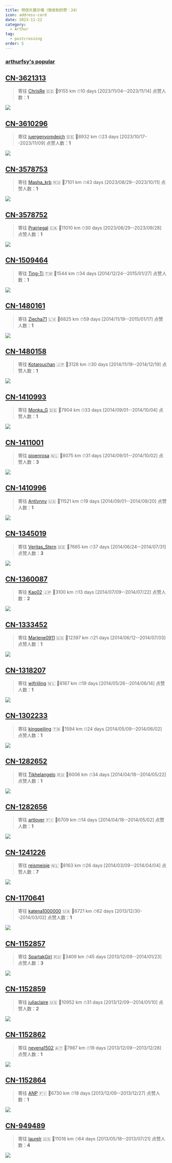```yaml
---
title: 明信片展示墙（我收到的赞：24）
icon: address-card
date: 2023-11-22
category:
  - Arthur
tag:
  - postcrossing
order: 5
---
```


### [arthurfsy's popular](https://www.postcrossing.com/user/arthurfsy/gallery/popular)

## [CN-3621313](https://www.postcrossing.com/postcards/CN-3621313) 
 >寄往 [ChrisRe](https://www.postcrossing.com//user/ChrisRe) :de:
> 📏9155 km 
⏱10 days [2023/11/04--2023/11/14]
>点赞人数：**1**

![](https://s3.amazonaws.com/static2.postcrossing.com/postcard/medium/i09vi7tqj1k2rvmxe9sjpyvd07xzdhjg.jpg) 
 ## [CN-3610296](https://www.postcrossing.com/postcards/CN-3610296) 
 >寄往 [juergenvomdeich](https://www.postcrossing.com//user/juergenvomdeich) :de:
> 📏8932 km 
⏱23 days [2023/10/17--2023/11/09]
>点赞人数：**1**

![](https://s3.amazonaws.com/static2.postcrossing.com/postcard/medium/c49bj2bvagsfwve94liksgrrfwikz1hb.jpg) 
 ## [CN-3578753](https://www.postcrossing.com/postcards/CN-3578753) 
 >寄往 [Masha_krb](https://www.postcrossing.com//user/Masha_krb) :ru:
> 📏7101 km 
⏱43 days [2023/08/29--2023/10/11]
>点赞人数：**1**

![](https://s3.amazonaws.com/static2.postcrossing.com/postcard/medium/yoj61d8x1s9puup4jkncrgvtsttbq6k4.jpg) 
 ## [CN-3578752](https://www.postcrossing.com/postcards/CN-3578752) 
 >寄往 [Prairiegal](https://www.postcrossing.com//user/Prairiegal) :canada:
> 📏11010 km 
⏱30 days [2023/08/29--2023/09/28]
>点赞人数：**1**

![](https://s3.amazonaws.com/static2.postcrossing.com/postcard/medium/qj9bpbnv88jzskujd240srf7ojtt6atm.jpg) 
 ## [CN-1509464](https://www.postcrossing.com/postcards/CN-1509464) 
 >寄往 [Ting-Ti](https://www.postcrossing.com//user/Ting-Ti) &#x1f1f9;&#x1f1fc;
> 📏1544 km 
⏱34 days [2014/12/24--2015/01/27]
>点赞人数：**1**

![](https://s3.amazonaws.com/static2.postcrossing.com/postcard/medium/2b99f06a551404ccc649291f5ebbbd27.jpg) 
 ## [CN-1480161](https://www.postcrossing.com/postcards/CN-1480161) 
 >寄往 [Ziecha71](https://www.postcrossing.com//user/Ziecha71) :latvia:
> 📏6825 km 
⏱59 days [2014/11/19--2015/01/17]
>点赞人数：**1**

![](https://s3.amazonaws.com/static2.postcrossing.com/postcard/medium/2e6fd0ad2d4fe9b12fba48320589c819.jpg) 
 ## [CN-1480158](https://www.postcrossing.com/postcards/CN-1480158) 
 >寄往 [Kotarouchan](https://www.postcrossing.com//user/Kotarouchan) :jp:
> 📏3128 km 
⏱30 days [2014/11/19--2014/12/19]
>点赞人数：**1**

![](https://s3.amazonaws.com/static2.postcrossing.com/postcard/medium/dc03f1af18ef4d10d59648891b82a8d3.jpg) 
 ## [CN-1410993](https://www.postcrossing.com/postcards/CN-1410993) 
 >寄往 [Monka_G](https://www.postcrossing.com//user/Monka_G) :de:
> 📏7904 km 
⏱33 days [2014/09/01--2014/10/04]
>点赞人数：**1**

![](https://s3.amazonaws.com/static2.postcrossing.com/postcard/medium/84a82eca7cc181df54e65265ccb47771.jpg) 
 ## [CN-1411001](https://www.postcrossing.com/postcards/CN-1411001) 
 >寄往 [pioenrosa](https://www.postcrossing.com//user/pioenrosa) :netherlands:
> 📏8075 km 
⏱31 days [2014/09/01--2014/10/02]
>点赞人数：**3**

![](https://s3.amazonaws.com/static2.postcrossing.com/postcard/medium/869460af40add2292917a00565e9d693.jpg) 
 ## [CN-1410996](https://www.postcrossing.com/postcards/CN-1410996) 
 >寄往 [Antlynny](https://www.postcrossing.com//user/Antlynny) :us:
> 📏11521 km 
⏱19 days [2014/09/01--2014/09/20]
>点赞人数：**1**

![](https://s3.amazonaws.com/static2.postcrossing.com/postcard/medium/6d622a4a49783ff352aea9bdb49992b5.jpg) 
 ## [CN-1345019](https://www.postcrossing.com/postcards/CN-1345019) 
 >寄往 [Veritas_Stern](https://www.postcrossing.com//user/Veritas_Stern) :de:
> 📏7665 km 
⏱37 days [2014/06/24--2014/07/31]
>点赞人数：**3**

![](https://s3.amazonaws.com/static2.postcrossing.com/postcard/medium/12eb4e76d57d8e3cf67c97b6c0007aa1.jpg) 
 ## [CN-1360087](https://www.postcrossing.com/postcards/CN-1360087) 
 >寄往 [Kao02](https://www.postcrossing.com//user/Kao02) :jp:
> 📏3100 km 
⏱13 days [2014/07/09--2014/07/22]
>点赞人数：**2**

![](https://s3.amazonaws.com/static2.postcrossing.com/postcard/medium/571d90dafdd3975ab4a4a15f56474e58.jpg) 
 ## [CN-1333452](https://www.postcrossing.com/postcards/CN-1333452) 
 >寄往 [Marlene0911](https://www.postcrossing.com//user/Marlene0911) :us:
> 📏12397 km 
⏱21 days [2014/06/12--2014/07/03]
>点赞人数：**1**

![](https://s3.amazonaws.com/static2.postcrossing.com/postcard/medium/2ab07266398d1b503cb21df76556e0f8.jpg) 
 ## [CN-1318207](https://www.postcrossing.com/postcards/CN-1318207) 
 >寄往 [wjfrijling](https://www.postcrossing.com//user/wjfrijling) :netherlands:
> 📏8187 km 
⏱19 days [2014/05/26--2014/06/14]
>点赞人数：**1**

![](https://s3.amazonaws.com/static2.postcrossing.com/postcard/medium/f6a5fca4cedc75d9a9fa3224311b3fce.jpg) 
 ## [CN-1302233](https://www.postcrossing.com/postcards/CN-1302233) 
 >寄往 [kingpeiling](https://www.postcrossing.com//user/kingpeiling) &#x1f1f9;&#x1f1fc;
> 📏1594 km 
⏱24 days [2014/05/09--2014/06/02]
>点赞人数：**1**

![](https://s3.amazonaws.com/static2.postcrossing.com/postcard/medium/7ba2448ba687920f15db8667c088dc2f.jpg) 
 ## [CN-1282652](https://www.postcrossing.com/postcards/CN-1282652) 
 >寄往 [Tikhelangelo](https://www.postcrossing.com//user/Tikhelangelo) :ru:
> 📏6006 km 
⏱34 days [2014/04/18--2014/05/22]
>点赞人数：**1**

![](https://s3.amazonaws.com/static2.postcrossing.com/postcard/medium/c8aeeadb907773e90ad2b17b509604db.jpg) 
 ## [CN-1282656](https://www.postcrossing.com/postcards/CN-1282656) 
 >寄往 [artlover](https://www.postcrossing.com//user/artlover) :finland:
> 📏6709 km 
⏱14 days [2014/04/18--2014/05/02]
>点赞人数：**1**

![](https://s3.amazonaws.com/static2.postcrossing.com/postcard/medium/7c25c5df87d9ceae35563a8aa99bd6ba.jpg) 
 ## [CN-1241226](https://www.postcrossing.com/postcards/CN-1241226) 
 >寄往 [reismeisje](https://www.postcrossing.com//user/reismeisje) :netherlands:
> 📏8163 km 
⏱26 days [2014/03/09--2014/04/04]
>点赞人数：**7**

![](https://s3.amazonaws.com/static2.postcrossing.com/postcard/medium/b23f5bb79a266ae4b0a9b7fe47983a1b.jpg) 
 ## [CN-1170641](https://www.postcrossing.com/postcards/CN-1170641) 
 >寄往 [katena1000000](https://www.postcrossing.com//user/katena1000000) :ukraine:
> 📏6721 km 
⏱62 days [2013/12/30--2014/03/02]
>点赞人数：**1**

![](https://s3.amazonaws.com/static2.postcrossing.com/postcard/medium/0da3add01dfb4e47f788478419aee3af.jpg) 
 ## [CN-1152857](https://www.postcrossing.com/postcards/CN-1152857) 
 >寄往 [SpartakGirl](https://www.postcrossing.com//user/SpartakGirl) :ru:
> 📏3409 km 
⏱45 days [2013/12/09--2014/01/23]
>点赞人数：**3**

![](https://s3.amazonaws.com/static2.postcrossing.com/postcard/medium/6e4756e769b039889c5a89cef233a167.jpg) 
 ## [CN-1152859](https://www.postcrossing.com/postcards/CN-1152859) 
 >寄往 [juliaclaire](https://www.postcrossing.com//user/juliaclaire) :us:
> 📏10952 km 
⏱31 days [2013/12/09--2014/01/10]
>点赞人数：**2**

![](https://s3.amazonaws.com/static2.postcrossing.com/postcard/medium/199982bb7e20c17298d3c15a1dcc8051.jpg) 
 ## [CN-1152862](https://www.postcrossing.com/postcards/CN-1152862) 
 >寄往 [nevena1502](https://www.postcrossing.com//user/nevena1502) :austria:
> 📏7987 km 
⏱19 days [2013/12/09--2013/12/28]
>点赞人数：**1**

![](https://s3.amazonaws.com/static2.postcrossing.com/postcard/medium/9b5a2768220eb28163645fbe35e6b079.jpg) 
 ## [CN-1152864](https://www.postcrossing.com/postcards/CN-1152864) 
 >寄往 [ANP](https://www.postcrossing.com//user/ANP) :finland:
> 📏6730 km 
⏱18 days [2013/12/09--2013/12/27]
>点赞人数：**1**

![](https://s3.amazonaws.com/static2.postcrossing.com/postcard/medium/c709974037cd3ec3380edd88bb2e99f4.jpg) 
 ## [CN-949489](https://www.postcrossing.com/postcards/CN-949489) 
 >寄往 [laurelr](https://www.postcrossing.com//user/laurelr) :us:
> 📏11016 km 
⏱64 days [2013/05/18--2013/07/21]
>点赞人数：**4**

![](https://s3.amazonaws.com/static2.postcrossing.com/postcard/medium/023065f841be8fc2ef00308ae793a107.jpg) 
 